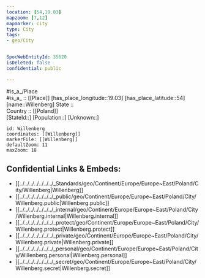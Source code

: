 ```yaml
---
location: [54,19.03] 
mapzoom: [7,12] 
mapmarker: city 
type: City
tags:
- geo/City


SpocWebEntityId: 35620
isDeleted: false
confidential: public

---
```

#is_a_/Place  
#is_a_ :: [[Place]] 
[has_place_longitude::19.03] 
[has_place_latitude::54] 
[name::Willenberg] 
State ::  
Country :: [[Poland]]  
[StateId::] 
[Population::] 
[Unknown::] 


```leaflet
id: Willenberg
coordinates: [[Willenberg]] 
markerFile: [[Willenberg]] 
defaultZoom: 11 
maxZoom: 18
```


## Confidential Links & Embeds: 
- [[../../../../../../../_Standards/geo/Continent/Europe/Europe~East/Poland/City/Willenberg|Willenberg]] 
- [[../../../../../../../_public/geo/Continent/Europe/Europe~East/Poland/City/Willenberg.public|Willenberg.public]] 
- [[../../../../../../../_internal/geo/Continent/Europe/Europe~East/Poland/City/Willenberg.internal|Willenberg.internal]] 
- [[../../../../../../../_protect/geo/Continent/Europe/Europe~East/Poland/City/Willenberg.protect|Willenberg.protect]] 
- [[../../../../../../../_private/geo/Continent/Europe/Europe~East/Poland/City/Willenberg.private|Willenberg.private]] 
- [[../../../../../../../_personal/geo/Continent/Europe/Europe~East/Poland/City/Willenberg.personal|Willenberg.personal]] 
- [[../../../../../../../_secret/geo/Continent/Europe/Europe~East/Poland/City/Willenberg.secret|Willenberg.secret]] 

